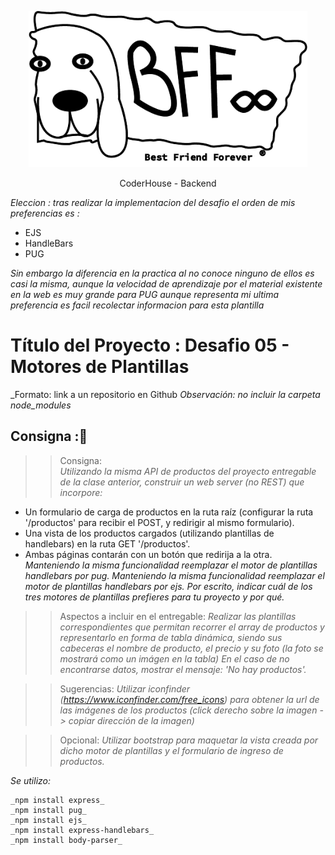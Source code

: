
<p align="center">
  <p align="center">    
    <img src="https://github.com/JesusRamirezGamarra/CoderHouse_ReactJS/blob/Desafio-07/public/images/Logo_Negro.png" alt="BFFs" height="250">    
  </p>
  <p align="center">
       CoderHouse - Backend
  </p>
</p>


_Eleccion : tras realizar la implementacion del desafio el orden de mis preferencias es  :_
* EJS
* HandleBars
* PUG

_Sin embargo la diferencia en la practica al no conoce ninguno de ellos es casi la misma, aunque la velocidad de aprendizaje por el material existente en la web es muy grande para PUG aunque representa mi ultima preferencia es facil recolectar informacion para esta plantilla_

# Título del Proyecto : Desafio 05 - Motores de Plantillas
_Formato: link a un repositorio en Github 
_Observación: no incluir la carpeta node_modules_

## Consigna :🚀
>> Consigna:  
_Utilizando la misma API de productos del proyecto entregable de la clase anterior, construir un web server (no REST) que incorpore:_
* Un formulario de carga de productos en la ruta raíz (configurar la ruta '/productos' para recibir el POST, y redirigir al mismo formulario).
* Una vista de los productos cargados (utilizando plantillas de handlebars) en la ruta GET '/productos'.
* Ambas páginas contarán con un botón que redirija a la otra.
_Manteniendo la misma funcionalidad reemplazar el motor de plantillas handlebars por pug._
_Manteniendo la misma funcionalidad reemplazar el motor de plantillas handlebars por ejs._
_Por escrito, indicar cuál de los tres motores de plantillas prefieres para tu proyecto y por qué._

>> Aspectos a incluir en el entregable:
_Realizar las plantillas correspondientes que permitan recorrer el array de productos y representarlo en forma de tabla dinámica, siendo sus cabeceras el nombre de producto, el precio y su foto (la foto se mostrará como un imágen en la tabla)_
_En el caso de no encontrarse datos, mostrar el mensaje: 'No hay productos'._

>> Sugerencias:
_Utilizar iconfinder (https://www.iconfinder.com/free_icons) para obtener la url de las imágenes de los productos (click derecho sobre la imagen -> copiar dirección de la imagen)_

>> Opcional:
_Utilizar bootstrap para maquetar la vista creada por dicho motor de plantillas y el formulario de ingreso de productos._

_Se utilizo:_
```
_npm install express_
_npm install pug_
_npm install ejs_
_npm install express-handlebars_
_npm install body-parser_
```